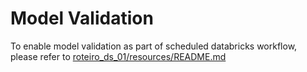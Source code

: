 # Model Validation
To enable model validation as part of scheduled databricks workflow, please refer to [roteiro_ds_01/resources/README.md](../resources/README.md)

